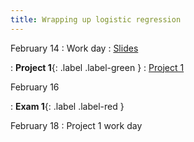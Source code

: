```yaml
---
title: Wrapping up logistic regression
---
```


February 14
: Work day
  : [Slides](https://sta279-s22.github.io/slides/lecture_13.html)

: **Project 1**{: .label .label-green }
  : [Project 1](https://sta279-s22.github.io/projects/project_1.html)

February 16

: **Exam 1**{: .label .label-red }

February 18
: Project 1 work day